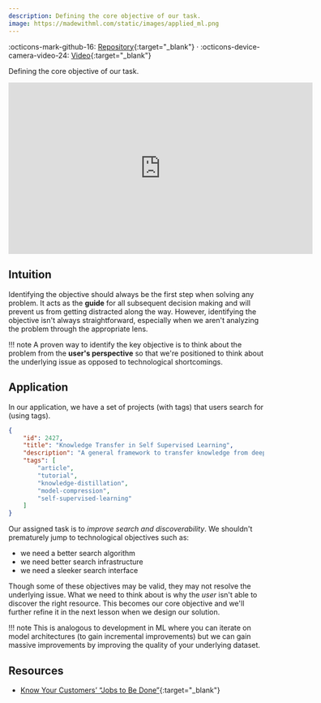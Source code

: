 ```yaml
---
description: Defining the core objective of our task.
image: https://madewithml.com/static/images/applied_ml.png
---
```


:octicons-mark-github-16: [Repository](https://github.com/GokuMohandas/applied-ml){:target="_blank"} · :octicons-device-camera-video-24: [Video](https://www.youtube.com/watch?v=_sYrVHGRqPo){:target="_blank"}

Defining the core objective of our task.

<div class="ai-center-all">
    <iframe width="600" height="337.5" src="https://www.youtube.com/embed/_sYrVHGRqPo?rel=0" frameborder="0"
    allow="accelerometer; autoplay; clipboard-write; encrypted-media; gyroscope; picture-in-picture"
    allowfullscreen></iframe>
</div>

## Intuition
Identifying the objective should always be the first step when solving any problem. It acts as the **guide** for all subsequent decision making and will prevent us from getting distracted along the way. However, identifying the objective isn't always straightforward, especially when we aren't analyzing the problem through the appropriate lens.

!!! note
    A proven way to identify the key objective is to think about the problem from the **user's perspective** so that we're positioned to think about the underlying issue as opposed to technological shortcomings.

## Application
In our application, we have a set of projects (with tags) that users search for (using tags).

```json
{
    "id": 2427,
    "title": "Knowledge Transfer in Self Supervised Learning",
    "description": "A general framework to transfer knowledge from deep self-supervised models to shallow task-specific models.",
    "tags": [
        "article",
        "tutorial",
        "knowledge-distillation",
        "model-compression",
        "self-supervised-learning"
    ]
}
```

Our assigned task is to *improve search and discoverability*. We shouldn't prematurely jump to technological objectives such as:

- we need a better search algorithm
- we need better search infrastructure
- we need a sleeker search interface

Though some of these objectives may be valid, they may not resolve the underlying issue. What we need to think about is why the *user* isn't able to discover the right resource. This becomes our core objective and we'll further refine it in the next lesson when we design our solution.

!!! note
    This is analogous to development in ML where you can iterate on model architectures (to gain incremental improvements) but we can gain massive improvements by improving the quality of your underlying dataset.

## Resources
- [Know Your Customers’ “Jobs to Be Done”](https://hbr.org/2016/09/know-your-customers-jobs-to-be-done){:target="_blank"}

